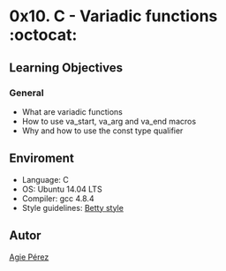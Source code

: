 # 0x10. C - Variadic functions :octocat: #
## Learning Objectives ##
### General ###
* What are variadic functions
* How to use va_start, va_arg and va_end macros
* Why and how to use the const type qualifier 
## Enviroment ##
* Language: C
* OS: Ubuntu 14.04 LTS
* Compiler: gcc 4.8.4
* Style guidelines: [Betty style](https://github.com/holbertonschool/Betty/wiki)
## Autor ##
[Agie Pérez](https://twitter.com/xiommyperez)
